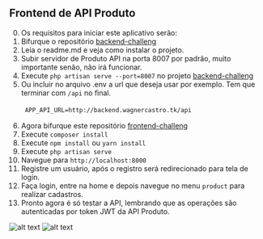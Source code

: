 ## Frontend de API Produto 

0. Os requisitos para iniciar este aplicativo serão:
1. Bifurque o repositório [backend-challeng](https://github.com/wagnerGCastro/backend-challenge)
2. Leia o readme.md e veja como instalar o projeto.
3. Subir servidor de Produto API na porta 8007 por padrão, muito importante senão, não irá funcionar.
4. Execute `php artisan serve --port=8007` no projeto [backend-challeng](https://github.com/wagnerGCastro/backend-challenge)
5. Ou incluir no arquivo .env a url que deseja usar por exemplo. Tem que terminar com `/api` no final.
    #### 
    ``` txt
     APP_API_URL=http://backend.wagnercastro.tk/api
    ```
6. Agora bifurque este repositório [frontend-challeng](https://github.com/wagnerGCastro/frontend-challenge)
7. Execute `composer install`
8. Execute `npm install` ou `yarn install`
9. Execute `php artisan serve`
10. Navegue para `http://localhost:8000`
11. Registre um usuário, após o registro será redirecionado para tela de login.
12. Faça login, entre na home e depois navegue no menu `product` para realizar cadastros.
13. Pronto agora é só testar a API, lembrando que as operações são autenticadas por token JWT da API Produto.

![alt text](https://github.com/wagnerGCastro/frontend-challenge/blob/feature/03/documentation_api/list-prod.png)
![alt text](https://github.com/wagnerGCastro/frontend-challenge/blob/feature/03/documentation_api/create.png)